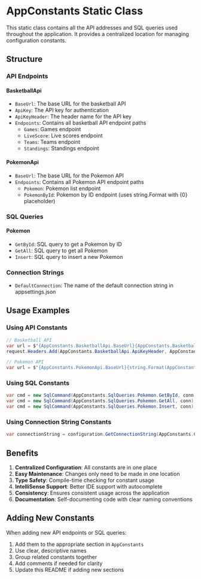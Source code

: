 # AppConstants Static Class

This static class contains all the API addresses and SQL queries used throughout the application. It provides a centralized location for managing configuration constants.

## Structure

### API Endpoints

#### BasketballApi
- `BaseUrl`: The base URL for the basketball API
- `ApiKey`: The API key for authentication
- `ApiKeyHeader`: The header name for the API key
- `Endpoints`: Contains all basketball API endpoint paths
  - `Games`: Games endpoint
  - `LiveScore`: Live scores endpoint
  - `Teams`: Teams endpoint
  - `Standings`: Standings endpoint

#### PokemonApi
- `BaseUrl`: The base URL for the Pokemon API
- `Endpoints`: Contains all Pokemon API endpoint paths
  - `Pokemon`: Pokemon list endpoint
  - `PokemonById`: Pokemon by ID endpoint (uses string.Format with {0} placeholder)

### SQL Queries

#### Pokemon
- `GetById`: SQL query to get a Pokemon by ID
- `GetAll`: SQL query to get all Pokemon
- `Insert`: SQL query to insert a new Pokemon

### Connection Strings

- `DefaultConnection`: The name of the default connection string in appsettings.json

## Usage Examples

### Using API Constants
```csharp
// Basketball API
var url = $"{AppConstants.BasketballApi.BaseUrl}{AppConstants.BasketballApi.Endpoints.Games}";
request.Headers.Add(AppConstants.BasketballApi.ApiKeyHeader, AppConstants.BasketballApi.ApiKey);

// Pokemon API
var url = $"{AppConstants.PokemonApi.BaseUrl}{string.Format(AppConstants.PokemonApi.Endpoints.PokemonById, id)}";
```

### Using SQL Constants
```csharp
var cmd = new SqlCommand(AppConstants.SqlQueries.Pokemon.GetById, conn);
var cmd = new SqlCommand(AppConstants.SqlQueries.Pokemon.GetAll, conn);
var cmd = new SqlCommand(AppConstants.SqlQueries.Pokemon.Insert, conn);
```

### Using Connection String Constants
```csharp
var connectionString = configuration.GetConnectionString(AppConstants.ConnectionStrings.DefaultConnection);
```

## Benefits

1. **Centralized Configuration**: All constants are in one place
2. **Easy Maintenance**: Changes only need to be made in one location
3. **Type Safety**: Compile-time checking for constant usage
4. **IntelliSense Support**: Better IDE support with autocomplete
5. **Consistency**: Ensures consistent usage across the application
6. **Documentation**: Self-documenting code with clear naming conventions

## Adding New Constants

When adding new API endpoints or SQL queries:

1. Add them to the appropriate section in `AppConstants`
2. Use clear, descriptive names
3. Group related constants together
4. Add comments if needed for clarity
5. Update this README if adding new sections